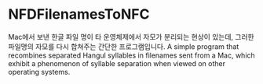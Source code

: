 # NFDFilenamesToNFC
Mac에서 보낸 한글 파일 명이 타 운영체제에서 자모가 분리되는 현상이 있는데, 그러한 파일명의 자모를 다시 합쳐주는 간단한 프로그램입니다.
A simple program that recombines separated Hangul syllables in filenames sent from a Mac, which exhibit a phenomenon of syllable separation when viewed on other operating systems.